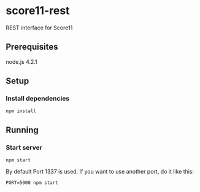 score11-rest
============

REST interface for Score11

## Prerequisites
node.js 4.2.1

## Setup

### Install dependencies

	npm install


## Running
### Start server

	npm start

By default Port 1337 is used. If you want to use another port, do it like this:

	PORT=5000 npm start